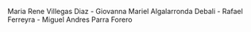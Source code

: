 Maria Rene Villegas Diaz - Giovanna Mariel Algalarronda Debali - Rafael Ferreyra - Miguel Andres Parra Forero